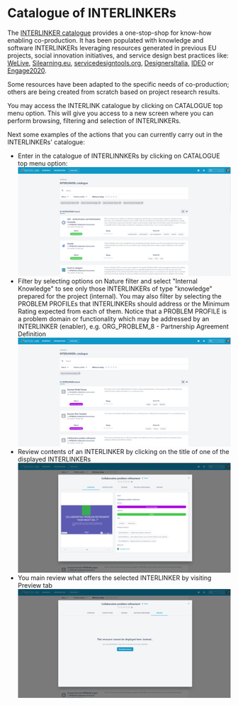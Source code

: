# Catalogue of INTERLINKERs
The [INTERLINKER catalogue](https://demo.interlink-project.eu/catal) provides a one-stop-shop for know-how enabling co-production. It has been populated with knowledge and software INTERLINKERs leveraging resources generated in previous EU projects, social innovation initiatives, and service design best practices like: [WeLive](https://cordis.europa.eu/project/id/645845), [Silearning.eu](https://www.silearning.eu/), [servicedesigntools.org](https://servicedesigntools.org/), [DesignersItalia](https://designers.italia.it/),  [IDEO](https://www.ideo.com/eu) or [Engage2020](http://www.engage2020.eu/). 

Some resources have been adapted to the specific needs of co-production; others are being created from scratch based on project research results. 

You may access the INTERLINK catalogue by clicking on CATALOGUE top menu option. This will give you access to a new screen where you can perform browsing, filtering and selection of INTERLINKERs.

Next some examples of the actions that you can currently carry out in the INTERLINKERs' catalogue:
- Enter in the catalogue of INTERLINNKERs by clicking on CATALOGUE top menu option:
	![INTERLINKERs catalogue view](images/catalogueview-main.png)
- Filter by selecting options on Nature filter and select "Internal Knowledge" to see only those INTERLINKERs of type "knowledge" prepared for the project (internal). You may also filter by selecting the PROBLEM PROFILEs that INTERLINKERs should address or the Minimum Rating expected from each of them. Notice that a PROBLEM PROFILE is a problem domain or functionality which may be addressed by an INTERLINKER (enabler), e.g. ORG_PROBLEM_8 - Partnership Agreement Definition 
	![Filtered INTERLINKERs](images/catalogueview-filtering.png)
- Review contents of an INTERLINKER by clicking on the title of one of the displayed INTERLINKERs
	![Browsing an INTERLINKER](images/catalogueview-browsing.png)
- You main review what offers the selected INTERLINKER by visiting Preview tab
	![Downloading an INTERLINKERs](images/catalogueview-download.png)
	
